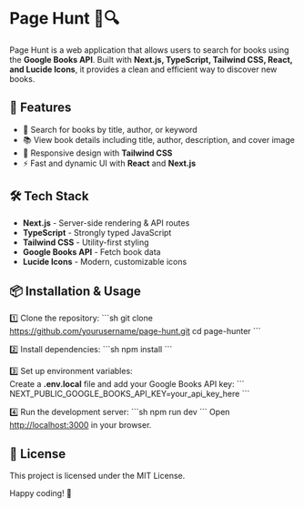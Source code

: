 # Page Hunt 📖🔍

Page Hunt is a web application that allows users to search for books using the **Google Books API**. Built with **Next.js, TypeScript, Tailwind CSS, React, and Lucide Icons**, it provides a clean and efficient way to discover new books.

## 🚀 Features

- 🔎 Search for books by title, author, or keyword
- 📚 View book details including title, author, description, and cover image
- 🎨 Responsive design with **Tailwind CSS**
- ⚡ Fast and dynamic UI with **React** and **Next.js**

## 🛠 Tech Stack

- **Next.js** - Server-side rendering & API routes
- **TypeScript** - Strongly typed JavaScript
- **Tailwind CSS** - Utility-first styling
- **Google Books API** - Fetch book data
- **Lucide Icons** - Modern, customizable icons

## 📦 Installation & Usage

1️⃣ Clone the repository:
\`\`\`sh
git clone https://github.com/yourusername/page-hunt.git
cd page-hunter
\`\`\`

2️⃣ Install dependencies:
\`\`\`sh
npm install
\`\`\`

3️⃣ Set up environment variables:  
Create a **.env.local** file and add your Google Books API key:
\`\`\`
NEXT_PUBLIC_GOOGLE_BOOKS_API_KEY=your_api_key_here
\`\`\`

4️⃣ Run the development server:
\`\`\`sh
npm run dev
\`\`\`
Open [http://localhost:3000](http://localhost:3000) in your browser.

## 📜 License

This project is licensed under the MIT License.

Happy coding! 🚀
